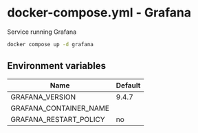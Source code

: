 # docker-compose.yml - Grafana

Service running Grafana

```bash
docker compose up -d grafana
```

## Environment variables

| **Name**               | **Default** |
| ---------------------- | ----------- |
| GRAFANA_VERSION        | 9.4.7       |
| GRAFANA_CONTAINER_NAME |             |
| GRAFANA_RESTART_POLICY | no          |
